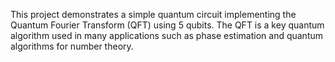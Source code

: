 This project demonstrates a simple quantum circuit implementing the Quantum Fourier Transform (QFT) using 5 qubits. The QFT is a key quantum algorithm used in many applications such as phase estimation and quantum algorithms for number theory.
